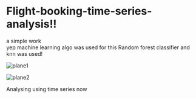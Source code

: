 # Flight-booking-time-series-analysis!! 
a simple work \
yep
machine learning algo was used for this
Random forest classifier and knn was used!

![plane1](https://user-images.githubusercontent.com/73397927/151483176-32c7185e-f4df-4964-9d80-720d1c94390f.jpg)


![plane2](https://user-images.githubusercontent.com/73397927/151483201-1d25f92a-ee9a-46c7-be23-9a9ceb61995e.jpg)

Analysing using time series now
